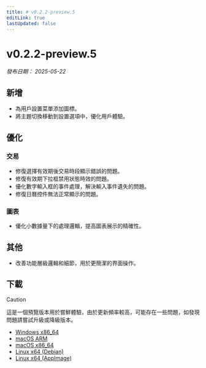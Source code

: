 ```yaml
---
title: # v0.2.2-preview.5
editLink: true
lastUpdated: false
---
```


# v0.2.2-preview.5  <Badge type="warning" text="preview" />

_發布日期： 2025-05-22_

## 新增

- 為用戶設置菜單添加圖標。
- 將主題切換移動到設置選項中，優化用戶體驗。

## 優化

### 交易
- 修復選擇有效期後交易時段顯示錯誤的問題。
- 修復有效期下拉框禁用狀態時效的問題。
- 優化數字輸入框的事件處理，解決輸入事件遺失的問題。
- 修復日曆控件無法正常顯示的問題。

### 圖表
- 優化小數據量下的處理邏輯，提高圖表展示的精確性。

## 其他
- 改善功能層級邏輯和細節，用於更簡潔的界面操作。

## 下載


> [!CAUTION]
> 這是一個預覽版本用於嘗鮮體驗，由於更新頻率較高，可能存在一些問題，如發現問題請嘗試升級或降級版本。


- [Windows x86_64](https://assets.lbkrs.com/github/release/longbridge-desktop/preview/longbridge-v0.2.2-preview.5-windows-x86_64.exe)
- [macOS ARM](https://assets.lbkrs.com/github/release/longbridge-desktop/preview/longbridge-v0.2.2-preview.5-macos-aarch64.dmg)
- [macOS x86_64](https://assets.lbkrs.com/github/release/longbridge-desktop/preview/longbridge-v0.2.2-preview.5-macos-x86_64.dmg)
- [Linux x64 (Debian)](https://assets.lbkrs.com/github/release/longbridge-desktop/preview/longbridge-v0.2.2-preview.5-linux-x86_64.deb)
- [Linux x64 (AppImage)](https://assets.lbkrs.com/github/release/longbridge-desktop/preview/longbridge-v0.2.2-preview.5-linux-x86_64.AppImage)